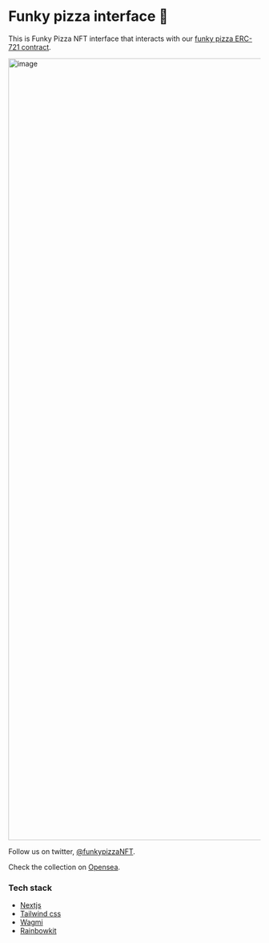 # Funky pizza interface 🍕
This is Funky Pizza NFT interface that interacts with our [funky pizza ERC-721 contract](https://etherscan.io/address/0xf71364a7939ff3312363a12dab7cd405cbd31659).


<img width="1560" alt="image" src="https://github.com/user-attachments/assets/88ab4036-8925-4726-880f-dcacaf492abb" />

Follow us on twitter, [@funkypizzaNFT](https://twitter.com/FunkyPizzaNFT).

Check the collection on [Opensea](https://opensea.io/collection/funky-pizza).

### Tech stack

- [Nextjs](https://nextjs.org/)
- [Tailwind css](https://tailwindcss.com/)
- [Wagmi](https://wagmi.sh/)
- [Rainbowkit](https://www.rainbowkit.com/)
